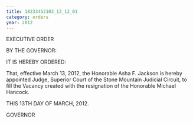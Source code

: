 ```yaml
---
title: 18233452103_13_12_01
category: orders
year: 2012
---
```

 

EXECUTIVE ORDER

BY THE GOVERNOR:

IT IS HEREBY ORDERED:

That, effective March 13, 2012, the Honorable Asha F.
Jackson is hereby appointed Judge, Superior Court of the
Stone Mountain Judicial Circuit, to fill the Vacancy created
with the resignation of the Honorable Michael Hancock.

THIS 13TH DAY OF MARCH, 2012.

GOVERNOR

